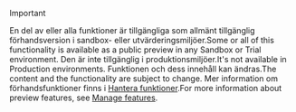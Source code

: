 > [!IMPORTANT]
> <span data-ttu-id="aa83b-101">En del av eller alla funktioner är tillgängliga som allmänt tillgänglig förhandsversion i sandbox- eller utvärderingsmiljöer.</span><span class="sxs-lookup"><span data-stu-id="aa83b-101">Some or all of this functionality is available as a public preview in any Sandbox or Trial environment.</span></span> <span data-ttu-id="aa83b-102">Den är inte tillgänglig i produktionsmiljöer.</span><span class="sxs-lookup"><span data-stu-id="aa83b-102">It's not available in Production environments.</span></span> <span data-ttu-id="aa83b-103">Funktionen och dess innehåll kan ändras.</span><span class="sxs-lookup"><span data-stu-id="aa83b-103">The content and the functionality are subject to change.</span></span> <span data-ttu-id="aa83b-104">Mer information om förhandsfunktioner finns i [Hantera funktioner](../hr-admin-manage-features.md).</span><span class="sxs-lookup"><span data-stu-id="aa83b-104">For more information about preview features, see [Manage features](../hr-admin-manage-features.md).</span></span>